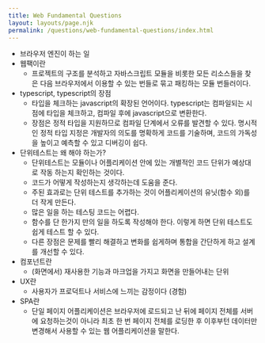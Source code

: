 ```yaml
---
title: Web Fundamental Questions
layout: layouts/page.njk
permalink: /questions/web-fundamental-questions/index.html
---
```

* 브라우저 엔진이 하는 일
* 웹팩이란
  - 프로젝트의 구조를 분석하고 자바스크립트 모듈을 비롯한 모든 리소스들을 찾은 다음 브라우저에서 이용할 수 있는 번들로 묶고 패킹하는 모듈 번들러이다.
* typescript, typescript의 장점
  - 타입을 체크하는 javascript의 확장된 언어이다. typescript는 컴파일되는 시점에 타입을 체크하고, 컴파일 후에 javascript으로 변환한다.
  - 장점은 정적 타입을 지원하므로 컴파일 단계에서 오류를 발견할 수 있다. 명시적인 정적 타입 지정은 개발자의 의도를 명확하게 코드를 기술하며, 코드의 가독성을 높이고 예측할 수 있고 디버깅이 쉽다.
* 단위테스트는 왜 해야 하는가?
  - 단위테스트는 모듈이나 어플리케이션 안에 있는 개별적인 코드 단위가 예상대로 작동 하는지 확인하는 것이다.
  - 코드가 어떻게 작성하는지 생각하는데 도움을 준다.
  - 주된 효과로는 단위 테스트를 추가하는 것이 어플리케이션의 유닛(함수 외)를 더 작게 만든다.
  - 많은 일을 하는 테스팅 코드는 어렵다.
  - 함수를 단 한가지 만의 일을 하도록 작성해야 한다. 이렇게 하면 단위 테스트도 쉽게 테스트 할 수 있다.
  - 다른 장점은 문제를 빨리 해결하고 변화를 쉽게하며 통합을 간단하게 하고 설계를 개선할 수 있다.
* 컴포넌트란
  - (화면에서) 재사용한 기능과 마크업을 가지고 화면을 만들어내는 단위
* UX란
  - 사용자가 프로덕트나 서비스에 느끼는 감정이다 (경험)
* SPA란
  - 단일 페이지 어플리케이션은 브라우저에 로드되고 난 뒤에 페이지 전체를 서버에 요청하는것이 아니라 최초 한 번 페이지 전체를 로딩한 후 이후부턴 데이터만 변경해서 사용할 수 있는 웹 어플리케이션을 말한다.
